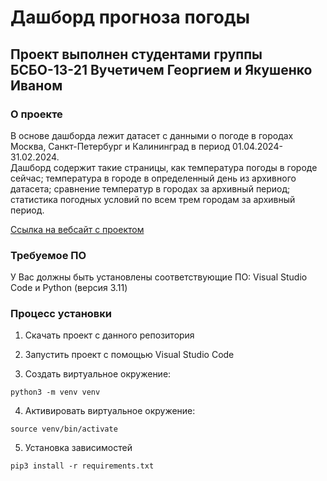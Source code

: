 # Дашборд прогноза погоды
## Проект выполнен студентами группы БСБО-13-21 Вучетичем Георгием и Якушенко Иваном 
### О проекте

В основе дашборда лежит датасет с данными о погоде в городах Москва, Санкт-Петербург и Калининград в период 01.04.2024-31.02.2024.  
Дашборд содержит такие страницы, как температура погоды в городе сейчас; температура в городе в определенный день из архивного датасета; сравнение температур в городах за архивный период; статистика погодных условий по всем трем городам за архивный период. 

[Ссылка на вебсайт с проектом](http://yakushenko.pythonanywhere.com/)

### Требуемое ПО
У Вас должны быть установлены соответствующие ПО: Visual Studio Code и Python (версия 3.11)

### Процесс установки
1. Скачать проект с данного репозитория  

2. Запустить проект с помощью Visual Studio Code

3. Создать виртуальное окружение:

```python3 -m venv venv```

4. Активировать виртуальное окружение:

```source venv/bin/activate```

5. Установка зависимостей

```pip3 install -r requirements.txt```
